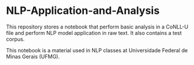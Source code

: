 # NLP-Application-and-Analysis
This repository stores a notebook that perform basic analysis in a CoNLL-U file and perform NLP model application in raw text. It also contains a test corpus.

This notebook is a material used in NLP classes at Universidade Federal de Minas Gerais (UFMG).

